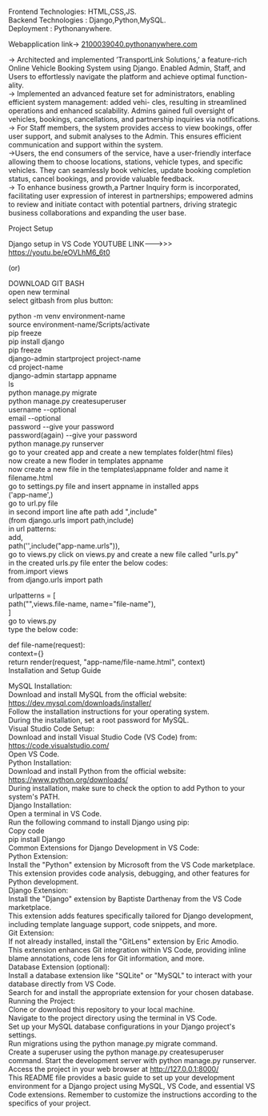 Frontend Technologies: HTML,CSS,JS.  
Backend Technologies : Django,Python,MySQL.  
Deployment           : Pythonanywhere. 

Webapplication link-> [2100039040.pythonanywhere.com](https://2100039040.pythonanywhere.com/)  

-> Architected and implemented ’TransportLink Solutions,’ a feature-rich Online Vehicle Booking System using
Django. Enabled Admin, Staff, and Users to effortlessly navigate the platform and achieve optimal function-
ality.  
-> Implemented an advanced feature set for administrators, enabling efficient system management: added vehi-
cles, resulting in streamlined operations and enhanced scalability. Admins gained full oversight of vehicles,
bookings, cancellations, and partnership inquiries via notifications.  
-> For Staff members, the system provides access to view bookings, offer user support, and submit analyses to
the Admin. This ensures efficient communication and support within the system.  
->Users, the end consumers of the service, have a user-friendly interface allowing them to choose locations,
stations, vehicle types, and specific vehicles. They can seamlessly book vehicles, update booking completion
status, cancel bookings, and provide valuable feedback.  
-> To enhance business growth,a Partner Inquiry form is incorporated, facilitating user expression of interest
in partnerships; empowered admins to review and initiate contact with potential partners, driving strategic
business collaborations and expanding the user base.
  
Project Setup  

Django setup in VS Code YOUTUBE LINK--->>> https://youtu.be/eOVLhM6_6t0  

(or)  

DOWNLOAD GIT BASH  
open new terminal  
select gitbash from plus button:  
  
python -m venv environment-name  
source environment-name/Scripts/activate  
pip freeze  
pip install django  
pip freeze  
django-admin startproject project-name  
cd project-name  
django-admin startapp appname  
ls  
python manage.py migrate  
python manage.py createsuperuser  
username --optional  
email --optional  
password --give your password  
password(again) --give your password  
python manage.py runserver  
go to your created app and create a new templates folder(html files)  
now create a new floder in templates appname  
now create a new file in the templates\appname folder and name it  
filename.html  
go to settings.py file and insert appname in installed apps  
('app-name',)  
go to url.py file  
in second import line afte path add ",include"  
(from django.urls import path,include)  
in url patterns:  
add,  
path('',include("app-name.urls")),  
go to views.py click on views.py and create a new file called "urls.py"  
in the created urls.py file enter the below codes:  
from.import views  
from django.urls import path  

urlpatterns = [  
	path("",views.file-name, name="file-name"),  
	]  
go to views.py  
type the below code:  
  
def file-name(request):    
	context={}    
	return render(request, "app-name/file-name.html", context)    
Installation and Setup Guide  
  
MySQL Installation:  
Download and install MySQL from the official website: https://dev.mysql.com/downloads/installer/  
Follow the installation instructions for your operating system.  
During the installation, set a root password for MySQL.  
Visual Studio Code Setup:  
Download and install Visual Studio Code (VS Code) from: https://code.visualstudio.com/  
Open VS Code.  
Python Installation:  
Download and install Python from the official website: https://www.python.org/downloads/  
During installation, make sure to check the option to add Python to your system's PATH.  
Django Installation:  
Open a terminal in VS Code.  
Run the following command to install Django using pip:  
Copy code  
pip install Django  
Common Extensions for Django Development in VS Code:  
Python Extension:  
Install the "Python" extension by Microsoft from the VS Code marketplace.  
This extension provides code analysis, debugging, and other features for Python development.  
Django Extension:  
Install the "Django" extension by Baptiste Darthenay from the VS Code marketplace.  
This extension adds features specifically tailored for Django development, including template language support, code snippets, and more.  
Git Extension:  
If not already installed, install the "GitLens" extension by Eric Amodio.  
This extension enhances Git integration within VS Code, providing inline blame annotations, code lens for Git information, and more.  
Database Extension (optional):  
Install a database extension like "SQLite" or "MySQL" to interact with your database directly from VS Code.  
Search for and install the appropriate extension for your chosen database.  
Running the Project:  
Clone or download this repository to your local machine.  
Navigate to the project directory using the terminal in VS Code.  
Set up your MySQL database configurations in your Django project's settings.  
Run migrations using the python manage.py migrate command.  
Create a superuser using the python manage.py createsuperuser command. Start the development server with python manage.py runserver. Access the project in your web browser at http://127.0.0.1:8000/  
This README file provides a basic guide to set up your development environment for a Django project using MySQL, VS Code, and essential VS Code extensions. Remember to customize the instructions according to the specifics of your project.  
